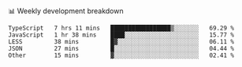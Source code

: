 📊 Weekly development breakdown
<!--START_SECTION:waka-->
```text
TypeScript   7 hrs 11 mins   █████████████████▒░░░░░░░   69.29 % 
JavaScript   1 hr 38 mins    ████░░░░░░░░░░░░░░░░░░░░░   15.77 % 
LESS         38 mins         █▓░░░░░░░░░░░░░░░░░░░░░░░   06.11 % 
JSON         27 mins         █░░░░░░░░░░░░░░░░░░░░░░░░   04.44 % 
Other        15 mins         ▓░░░░░░░░░░░░░░░░░░░░░░░░   02.41 % 
```
<!--END_SECTION:waka-->
